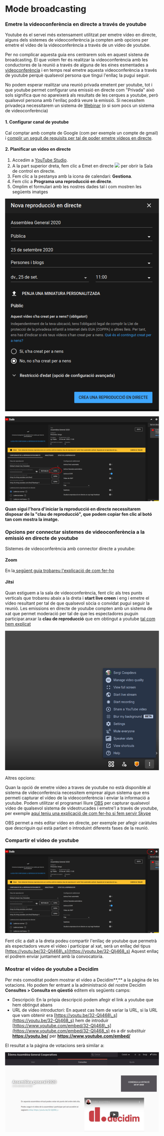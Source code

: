 # Mode broadcasting

### Emetre la videoconferència en directe a través de youtube 

Youtube és el servei més extensament utilitzat per emetre vídeo en directe, alguns dels sistemes de videoconferència ja compten amb opcions per emetre el vídeo de la videoconferència a través de un vídeo de youtube. 

Per no complicar aquesta guia ens centrarem sols en aquest sistena de broadcasting. El que volem fer és realitzar la videoconferència amb les conductores de la reunió a través de alguna de les eines esmentades a [videoconferència](./) i en temps real emetre aquesta videoconferència a través de youtube perquè qualsevol persona que tingui l'enllaç la pugui seguir. 

No podem esperar realitzar una reunió privada emetent per youtube, tot i que youtube permet configurar una emissió en directe com "Privada" això sols significa que no apareixerà als resultats de les cerques a youtube, però qualsevol persona amb l'enllaç podrà veure la emissió. Si necessitem privadeça necessitarem un sistema de [Webinar](mode-webinar.md) \(o si som pocs un sistema de videoconferència\)

#### 1. Configurar canal de youtube

Cal comptar amb compte de Google \(com per exemple un compte de gmail\) i [complir un seguit de requisits per tal de poder emetre vídeos en directe](https://support.google.com/youtube/answer/2474026?co=GENIE.Platform%3DDesktop&hl=ca&oco=0). 

#### 2. Planificar un video en directe

1. Accedim a [YouTube Studio](http://studio.youtube.com/).
2. A la part superior dreta, fem clic a Emet en directe ![](https://lh6.googleusercontent.com/WvZ3w1UE0rDTT0YCA1fYEEZzzxBFaotOSWAlz84X-zSWgAiCwG0rwAtPoyLuLFpLcf4-n2tIjo8Gb5AxUZynSY-Es3R9T51ytL90NgcVIQkztkUGT8OlILgesO1kK3WqT7lG5UXGsg) per obrir la Sala de control en directe.
3. Fem clic a la pestanya amb la icona de calendari: **Gestiona**.
4. Fem clic a **Programa una reproducció en directe**.
5. Omplim el formulari amb les nostres dades tal i com mostren les següents imatges

![](../../.gitbook/assets/screenshot_2020-08-13-reproduccio-en-directe-youtube-studio-3-.png)

![](../../.gitbook/assets/screenshot_2020-08-13-reproduccio-en-directe-youtube-studio-4-%20%281%29.png)

**Quan sigui l'hora d'iniciar la reproducció en directe necessitarem disposar de la "clau de reproducció", que podem copiar fen clic al botó tan com mostra la imatge.** 

### Opcions per connectar sistemes de videoconferència a la emissió en directe de youtube

Sistemes de videoconferència amb connector directe a youtube:

#### Zoom

En la[ següent guia trobareu l'explicació de com fer-ho](https://support.zoom.us/hc/es/articles/360028478292-Transmisi%C3%B3n-de-una-reuni%C3%B3n-o-seminario-web-en-YouTube-Live)

#### Jitsi 

Quan estiguem a la sala de videoconferència, fent clic als tres punts verticals que trobareu abaix a la dreta i **start live creen** i eng i emetre el vídeo resultant per tal de que qualsevol sòcia o convidat pugui seguir la reunió. Les emissions en directe de youtube compten amb un sistema de xat que permet moderació per tal de que les espectadores puguin participar.anxar la **clau de reproducció** que em obtingut a youtube [tal com hem explicat](mode-broadcasting.md#2-planificar-un-video-en-directe)

![](../../.gitbook/assets/screenshot_2020-08-13-jitsi-meet.png)

Altres opcions: 

Quan la opció de emetre vídeo a traves de youtube no està disponible al sistema de videconferència necessitem emprear algun sistema que ens permeti capturar el vídeo de la videoconferència i enviar la informació a youtube. Podem utilitzar el programari lliure [OBS](https://obsproject.com/) per capturar qualsevol vídeo de qualsevol sistema de videotrucades i emetre'l a través de youtube, per exemple [aquí teniu una explicació de com fer-ho si fem servir Skype](https://www.hackdiary.com/2019/01/22/stream-to-youtube-live-from-a-skype-call/)

OBS permet a més editar vídeo en directe, per exemple per afegir caràtules que descriguin qui està parlant o introduint diferents fases de la reunió. 

### Compartir el vídeo de youtube

![](../../.gitbook/assets/screenshot_2020-08-13-reproduccio-en-directe-youtube-studio-5-.png)

Fent clic a dalt a la dreta podeu compartir l'enllaç de youtube que permetrà als espectadors veure el vídeo i participar al xat, serà un enllaç del tipus [https://youtu.be/32-QIj468\_s](https://youtu.be/32-QIj468_s) Aquest enllaç el podrem enviar juntament amb la convocatoria.

### Mostrar el vídeo de youtube a Decidim

Per més comoditat podem mostrar el vídeo a Decidim**,** a la pàgina de les votacions. Ho podem fer entrant a la administració del nostre Decidim **Consultes &gt; Consulta en qüestió** editem els següents camps: 

* Descripció: En la pròpia descripció podem afegir el link a youtube que hem obtingut abans
* URL de vídeo introductori: En aquest cas hem de variar la URL, si la URL que vam obtenir era  [https://youtu.be/32-QIj468\_s](https://youtu.be/32-QIj468_s) hem de introduir [https://www.youtube.com/embed/32-QIj468\_s](https://www.youtube.com/embed/32-QIj468_s) és a dir substituir **https://youtu.be/** per **https://www.youtube.com/embed/**

El resultat a la pàgina de votacions serà similar a: 

![](../../.gitbook/assets/screenshot_2020-08-13-demo-assemblea-general-cooperatives-1-.png)

 





